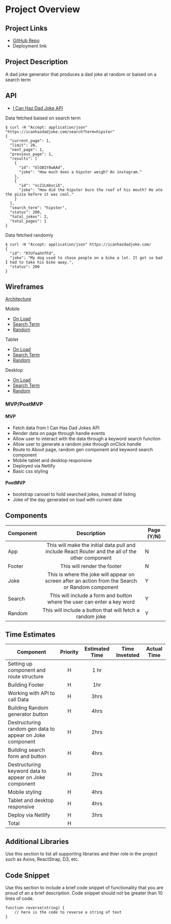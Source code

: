 # Project Overview

## Project Links

- [GitHub Repo](https://github.com/SamanthaSolomon/project2)
- Deployment link

## Project Description

A dad joke generator that produces a dad joke at random or baised on a search term

## API

 - [I Can Haz Dad Joke API](https://icanhazdadjoke.com/api#search-for-dad-jokes)

Data fetched baised on search term
```
$ curl -H "Accept: application/json" "https://icanhazdadjoke.com/search?term=hipster"
{
  "current_page": 1,
  "limit": 20,
  "next_page": 1,
  "previous_page": 1,
  "results": [
    {
      "id": "GlGBIY0wAAd",
      "joke": "How much does a hipster weigh? An instagram."
    },
    {
      "id": "xc21Lmbxcib",
      "joke": "How did the hipster burn the roof of his mouth? He ate the pizza before it was cool."
    }
  ],
  "search_term": "hipster",
  "status": 200,
  "total_jokes": 2,
  "total_pages": 1
}
```

Data fetched randomly
```
$ curl -H "Accept: application/json" https://icanhazdadjoke.com/
{
  "id": "R7UfaahVfFd",
  "joke": "My dog used to chase people on a bike a lot. It got so bad I had to take his bike away.",
  "status": 200
}
```


## Wireframes

[Architecture](https://res.cloudinary.com/dcvgmixhx/image/upload/v1610733581/Dad%20Jokes%20-%20Wireframes/Dad-Joke-Architecture_mwerkj.png)

Mobile
- [On Load](https://res.cloudinary.com/dcvgmixhx/image/upload/v1610733581/Dad%20Jokes%20-%20Wireframes/Mobile-On-Load_uceshe.png)
- [Search Term](https://res.cloudinary.com/dcvgmixhx/image/upload/v1610733581/Dad%20Jokes%20-%20Wireframes/Mobile-Search-Term_qo0giu.png)
- [Random](https://res.cloudinary.com/dcvgmixhx/image/upload/v1610733581/Dad%20Jokes%20-%20Wireframes/Mobile-Random-Joke_ue9kp7.png)

Tablet
- [On Load](https://res.cloudinary.com/dcvgmixhx/image/upload/v1610733581/Dad%20Jokes%20-%20Wireframes/Tablet-On-Load_fvqmq0.png)
- [Search Term](https://res.cloudinary.com/dcvgmixhx/image/upload/v1610733581/Dad%20Jokes%20-%20Wireframes/Tablet-Search-Term_mqd82e.png)
- [Random](https://res.cloudinary.com/dcvgmixhx/image/upload/v1610733581/Dad%20Jokes%20-%20Wireframes/Random_jm2zou.png)

Desktop
- [On Load](https://res.cloudinary.com/dcvgmixhx/image/upload/v1610733581/Dad%20Jokes%20-%20Wireframes/Desktop-On-Load_nirswe.png)
- [Search Term](https://res.cloudinary.com/dcvgmixhx/image/upload/v1610733581/Dad%20Jokes%20-%20Wireframes/Destop-Search-Term_azf7ou.png)
- [Random](https://res.cloudinary.com/dcvgmixhx/image/upload/v1610733581/Dad%20Jokes%20-%20Wireframes/Random_jm2zou.png)

### MVP/PostMVP 

#### MVP 
- Fetch data from I Can Has Dad Jokes API
- Render data on page through handle events 
- Allow user to interact with the data through a keyword search function
- Allow user to generate a random joke through onClick handle
- Route to About page, random gen component and keyword search component
- Mobile tablet and desktop responsive
- Deployed via Netlify
 - Basic css styling

#### PostMVP

- bootstrap carosel to hold searched jokes, instead of listing
- Joke of the day generated on load with current date

## Components 

| Component | Description | Page (Y/N) |
| --- | :---: | --- | 
| App | This will make the initial data pull and include React Router and the all of the other component| N |
| Footer | This will render the footer | N |
| Joke | This is where the joke will appear on screen after an action from the Search or Random component | Y |
| Search | This will include a form and button where the user can enter a key word | Y |
| Random | This will include a button that will fetch a random joke | Y |


## Time Estimates

| Component | Priority | Estimated Time | Time Invetsted | Actual Time |
| --- | :---: |  :---: | :---: | :---: |
| Setting up component and route structure | H | 1 hr|  |  |
| Building Footer | H | 1hr| |  |
| Working with API to call Data | H | 3hrs| |  |
| Building Random generator button | H | 4hrs| |  |
| Destructuring random gen data to appear on Joke component | H | 2hrs| |  |
| Building search form and button | H | 4hrs|  |  |
| Destructuring keyword data to appear on Joke component | H | 2hrs| |  |
| Mobile styling | H | 4hrs| |  |
| Tablet and desktop responsive | H | 4hrs| |  |
| Deploy via Netlify | H | 3hrs| |  |
| Total | H | | |  |

## Additional Libraries
 Use this section to list all supporting libraries and thier role in the project such as Axios, ReactStrap, D3, etc. 

## Code Snippet

Use this section to include a brief code snippet of functionality that you are proud of an a brief description.  Code snippet should not be greater than 10 lines of code. 

```
function reverse(string) {
	// here is the code to reverse a string of text
}
```
